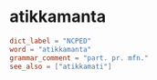 # atikkamanta

``` toml
dict_label = "NCPED"
word = "atikkamanta"
grammar_comment = "part. pr. mfn."
see_also = ["atikkamati"]
```

